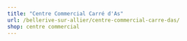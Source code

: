 ```yaml
---
title: "Centre Commercial Carré d'As"
url: /bellerive-sur-allier/centre-commercial-carre-das/
shop: centre commercial
---
```


